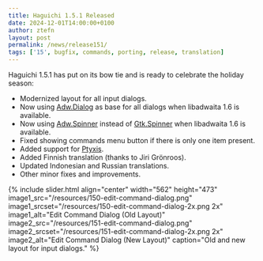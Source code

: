 ```yaml
---
title: Haguichi 1.5.1 Released
date: 2024-12-01T14:00:00+0100
author: ztefn
layout: post
permalink: /news/release151/
tags: ['15', bugfix, commands, porting, release, translation]
---
```

Haguichi 1.5.1 has put on its bow tie and is ready to celebrate the holiday season:

* Modernized layout for all input dialogs.
* Now using <a href="https://gnome.pages.gitlab.gnome.org/libadwaita/doc/main/class.Dialog.html" target="_blank">Adw.Dialog</a> as base for all dialogs when libadwaita 1.6 is available.
* Now using <a href="https://gnome.pages.gitlab.gnome.org/libadwaita/doc/main/class.Spinner.html" target="_blank">Adw.Spinner</a> instead of <a href="https://docs.gtk.org/gtk4/class.Spinner.html" target="_blank">Gtk.Spinner</a> when libadwaita 1.6 is available.
* Fixed showing commands menu button if there is only one item present.
* Added support for <a href="https://devsuite.app/ptyxis/" target="_blank">Ptyxis</a>.
* Added Finnish translation (thanks to Jiri Grönroos).
* Updated Indonesian and Russian translations.
* Other minor fixes and improvements.

{% include slider.html align="center" width="562" height="473" image1_src="/resources/150-edit-command-dialog.png" image1_srcset="/resources/150-edit-command-dialog-2x.png 2x" image1_alt="Edit Command Dialog (Old Layout)" image2_src="/resources/151-edit-command-dialog.png" image2_srcset="/resources/151-edit-command-dialog-2x.png 2x" image2_alt="Edit Command Dialog (New Layout)" caption="Old and new layout for input dialogs." %}
